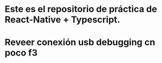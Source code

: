 # Este es el repositorio de práctica de React-Native + Typescript.
# Reveer conexión usb debugging cn poco f3
